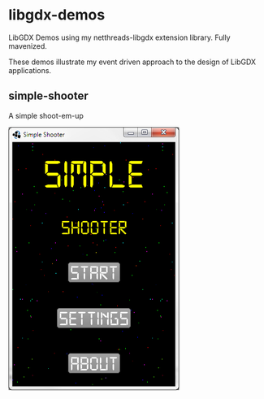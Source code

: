 libgdx-demos
============

LibGDX Demos using my netthreads-libgdx extension library. Fully mavenized.

These demos illustrate my event driven approach to the design of LibGDX applications.

simple-shooter
--------------

A simple shoot-em-up

![User interface](https://github.com/alistairrutherford/images/raw/master/simple-shooter1.png)
